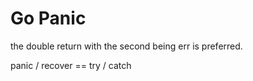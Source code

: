# Go Panic

the double return with the second being err is preferred.

panic / recover == try / catch